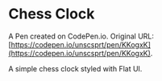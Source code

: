# Chess Clock

A Pen created on CodePen.io. Original URL: [https://codepen.io/unscsprt/pen/KKogxK](https://codepen.io/unscsprt/pen/KKogxK).

A simple chess clock styled with Flat UI.